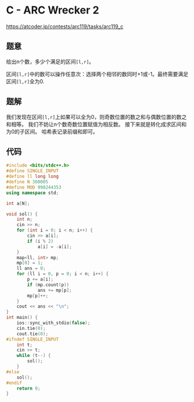 # C - ARC Wrecker 2

https://atcoder.jp/contests/arc119/tasks/arc119_c

## 题意

给出n个数，多少个满足的区间`[l,r]`。

区间`[l,r]`中的数可以操作任意次：选择两个相邻的数同时+1或-1。最终需要满足区间`[l,r]`全为0.

## 题解

我们发现在区间`[l,r]`上如果可以全为0，则奇数位置的数之和与偶数位置的数之和相等。
我们不妨让n个数奇数位置赋值为相反数。
接下来就是转化成求区间和为0的子区间。
哈希表记录前缀和即可。

## 代码

``` cpp
#include <bits/stdc++.h>
#define SINGLE_INPUT
#define ll long long
#define N 300005
#define MOD 998244353
using namespace std;

int a[N];

void sol() {
    int n;
    cin >> n;
    for (int i = 0; i < n; i++) {
        cin >> a[i];
        if (i % 2)
            a[i] = -a[i];
    }
    map<ll, int> mp;
    mp[0] = 1;
    ll ans = 0;
    for (ll i = 0, p = 0; i < n; i++) {
        p += a[i];
        if (mp.count(p))
            ans += mp[p];
        mp[p]++;
    }
    cout << ans << "\n";
}
int main() {
    ios::sync_with_stdio(false);
    cin.tie(0);
    cout.tie(0);
#ifndef SINGLE_INPUT
    int t;
    cin >> t;
    while (t--) {
        sol();
    }
#else
    sol();
#endif
    return 0;
}
```